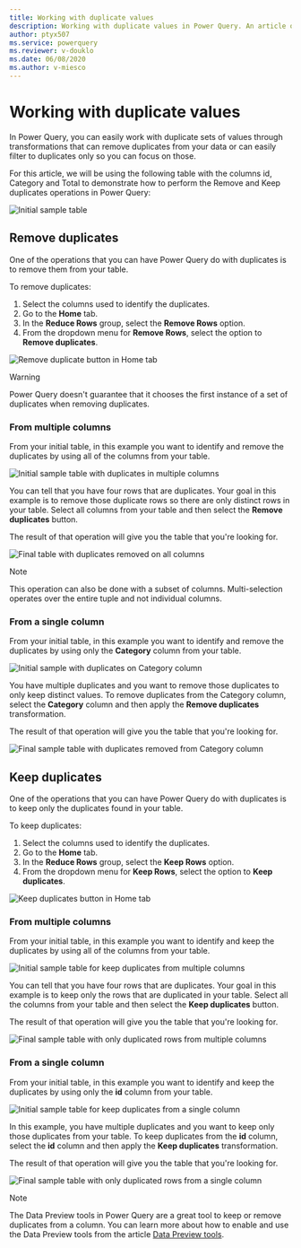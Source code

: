 ```yaml
---
title: Working with duplicate values
description: Working with duplicate values in Power Query. An article on how to remove and keep duplicate from one or multiple columns.
author: ptyx507
ms.service: powerquery
ms.reviewer: v-douklo
ms.date: 06/08/2020
ms.author: v-miesco
---
```


# Working with duplicate values
In Power Query, you can easily work with duplicate sets of values through transformations that can remove duplicates from your data or can easily filter to duplicates only so you can focus on those.

For this article, we will be using the following table with the columns id, Category and Total to demonstrate how to perform the Remove and Keep duplicates operations in Power Query:

![Initial sample table](images/me-working-with-duplicates-initial-table.png)

## Remove duplicates
One of the operations that you can have Power Query do with duplicates is to remove them from your table.

To remove duplicates:

1. Select the columns used to identify the duplicates.
2. Go to the **Home** tab.
3. In the **Reduce Rows** group, select the **Remove Rows** option.
4. From the dropdown menu for **Remove Rows**, select the option to **Remove duplicates**.

![Remove duplicate button in Home tab](images/me-working-with-duplicates-remove-duplicates.png)

> [!WARNING]
> Power Query doesn't guarantee that it chooses the first instance of a set of duplicates when removing duplicates.

### From multiple columns
From your initial table, in this example you want to identify and remove the duplicates by using all of the columns from your table. 

![Initial sample table with duplicates in multiple columns](images/me-working-with-duplicates-table-row-duplicates.png)

You can tell that you have four rows that are duplicates. Your goal in this example is to remove those duplicate rows so there are only distinct rows in your table. Select all columns from your table and then select the **Remove duplicates** button. 

The result of that operation will give you the table that you're looking for.

![Final table with duplicates removed on all columns](images/me-working-with-duplicates-table-row-duplicates-final.png)

>[!Note]
>This operation can also be done with a subset of columns. Multi-selection operates over the entire tuple and not individual columns. 

### From a single column
From your initial table, in this example you want to identify and remove the duplicates by using only the **Category** column from your table.

![Initial sample with duplicates on Category column](images/me-working-with-duplicates-column-row-duplicates.png)

You have multiple duplicates and you want to remove those duplicates to only keep distinct values. To remove duplicates from the Category column, select the **Category** column and then apply the **Remove duplicates** transformation.

The result of that operation will give you the table that you're looking for.

![Final sample table with duplicates removed from Category column](images/me-working-with-duplicates-remove-column-row-duplicates-final.png)

## Keep duplicates
One of the operations that you can have Power Query do with duplicates is to keep only the duplicates found in your table.

To keep duplicates:

1. Select the columns used to identify the duplicates.
2. Go to the **Home** tab.
3. In the **Reduce Rows** group, select the **Keep Rows** option.
4. From the dropdown menu for **Keep Rows**, select the option to **Keep duplicates**.

![Keep duplicates button in Home tab](images/me-working-with-duplicates-keep-duplicates.png)

### From multiple columns
From your initial table, in this example you want to identify and keep the duplicates by using all of the columns from your table. 

![Initial sample table for keep duplicates from multiple columns](images/me-working-with-duplicates-table-row-duplicates.png)

You can tell that you have four rows that are duplicates. Your goal in this example is to keep only the rows that are duplicated in your table. Select all the columns from your table and then select the **Keep duplicates** button. 

The result of that operation will give you the table that you're looking for.

![Final sample table with only duplicated rows from multiple columns](images/me-working-with-duplicates-keep-table-row-duplicates-final.png)

### From a single column
From your initial table, in this example you want to identify and keep the duplicates by using only the **id** column from your table.

![Initial sample table for keep duplicates from a single column](images/me-working-with-duplicates-keep-column-row-duplicates-identify.png)

In this example, you have multiple duplicates and you want to keep only those duplicates from your table. To keep duplicates from the **id** column, select the **id** column and then apply the **Keep duplicates** transformation.

The result of that operation will give you the table that you're looking for.

![Final sample table with only duplicated rows from a single column](images/me-working-with-duplicates-keep-column-row-duplicates-final.png)

>[!Note]
> The Data Preview tools in Power Query are a great tool to keep or remove duplicates from a column. You can learn more about how to enable and use the Data Preview tools from the article [Data Preview tools](data-preview-tools.md).
